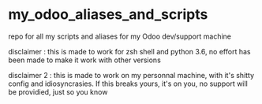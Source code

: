 # my_odoo_aliases_and_scripts
repo for all my scripts and aliases for my Odoo dev/support machine



disclaimer :
this is made to work for zsh shell and python 3.6, no effort has been made to make it work with other versions

disclaimer 2 : 
this is made to work on my personnal machine, with it's shitty config and idiosyncrasies. If this breaks yours, it's on you, no support will be providied, just so you know
